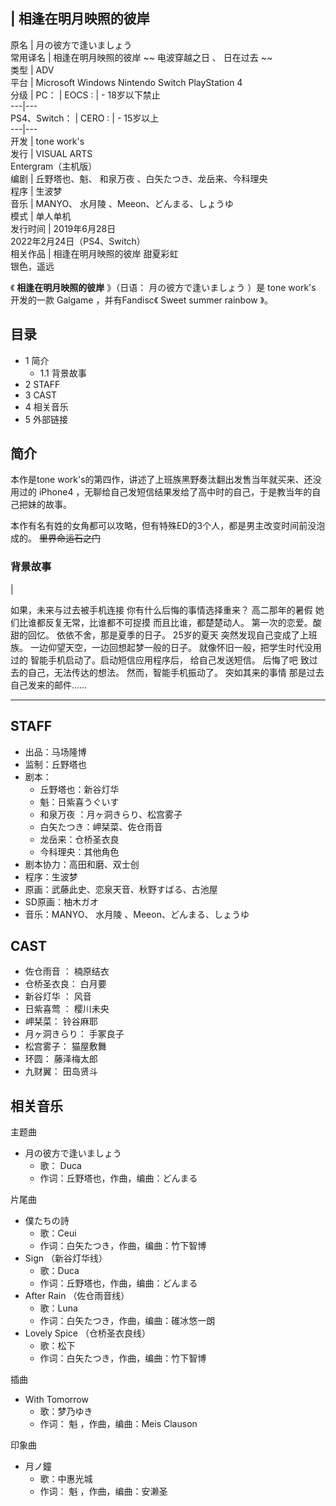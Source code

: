 |  相逢在明月映照的彼岸  
---  
原名  |  月の彼方で逢いましょう   
常用译名  |  相逢在明月映照的彼岸  ~~ 电波穿越之日  、  日在过去  ~~  
类型  |  ADV   
平台  |  Microsoft Windows  Nintendo Switch  PlayStation 4   
分级  |  PC：  |  EOCS  :  |  \- 18岁以下禁止   
---|---  
PS4、Switch：  |  CERO  :  |  \- 15岁以上   
---|---  
开发  |  tone work's   
发行  |  VISUAL ARTS   
Entergram（主机版）  
编剧  |  丘野塔也、魁、  和泉万夜  、白矢たつき、龙岳来、今科理央   
程序  |  生波梦   
音乐  |  MANYO、  水月陵  、Meeon、どんまる、しょうゆ   
模式  |  单人单机   
发行时间  |  2019年6月28日   
2022年2月24日（PS4、Switch）  
相关作品  |  相逢在明月映照的彼岸 甜夏彩虹    
银色，遥远  
  
《 **相逢在明月映照的彼岸** 》（日语：  月の彼方で逢いましょう  ）是  tone work's  开发的一款  Galgame
，并有Fandisc《  Sweet summer rainbow  》。

##  目录

  * 1  简介 
    * 1.1  背景故事 
  * 2  STAFF 
  * 3  CAST 
  * 4  相关音乐 
  * 5  外部链接 

##  简介

本作是tone work's的第四作，讲述了上班族黑野奏汰翻出发售当年就买来、还没用过的  iPhone4
，无聊给自己发短信结果发给了高中时的自己，于是教当年的自己把妹的故事。

本作有名有姓的女角都可以攻略，但有特殊ED的3个人，都是男主改变时间前没泡成的。 ~~里界命运石之门~~

###  背景故事

|

如果，未来与过去被手机连接  你有什么后悔的事情选择重来？  高二那年的暑假  她们比谁都反复无常，比谁都不可捉摸  而且比谁，都楚楚动人。
第一次的恋爱。酸甜的回忆。  依依不舍，那是夏季的日子。  25岁的夏天  突然发现自己变成了上班族。  一边仰望天空，一边回想起梦一般的日子。
就像怀旧一般，把学生时代没用过的  智能手机启动了。启动短信应用程序后，  给自己发送短信。  后悔了吧  致过去的自己，无法传达的想法。
然而，智能手机振动了。  突如其来的事情  那是过去自己发来的邮件…… </br>  
  
---  
  
##  STAFF

  * 出品：马场隆博 
  * 监制：丘野塔也 
  * 剧本： 
    * 丘野塔也：新谷灯华 
    * 魁：日紫喜うぐいす 
    * 和泉万夜  ：月ヶ洞きらり、松宫雾子 
    * 白矢たつき：岬栞菜、佐仓雨音 
    * 龙岳来：仓桥圣衣良 
    * 今科理央：其他角色 
  * 剧本协力：高田和磨、双士创 
  * 程序：生波梦 
  * 原画：武藤此史、恋泉天音、秋野すばる、古池屋 
  * SD原画：柚木ガオ 
  * 音乐：MANYO、  水月陵  、Meeon、どんまる、しょうゆ 

##  CAST

  * 佐仓雨音  ：  楠原结衣 
  * 仓桥圣衣良：  白月要 
  * 新谷灯华  ：  风音 
  * 日紫喜莺  ：  樱川未央 
  * 岬栞菜：  铃谷麻耶 
  * 月ヶ洞きらり：  手冢良子 
  * 松宫雾子：  猫屋敷舞 
  * 环圆：  藤泽梅太郎 
  * 九财翼：  田岛贤斗 

##  相关音乐

主题曲

  * 月の彼方で逢いましょう 
    * 歌：  Duca 
    * 作词：丘野塔也，作曲，编曲：どんまる 

片尾曲

  * 僕たちの詩 
    * 歌：Ceui 
    * 作词：白矢たつき，作曲，编曲：竹下智博 
  * Sign  （新谷灯华线） 
    * 歌：Duca 
    * 作词：丘野塔也，作曲，编曲：どんまる 
  * After Rain  （佐仓雨音线） 
    * 歌：Luna 
    * 作词：白矢たつき，作曲，编曲：碓冰悠一朗 
  * Lovely Spice  （仓桥圣衣良线） 
    * 歌：松下 
    * 作词：白矢たつき，作曲，编曲：竹下智博 

插曲

  * With Tomorrow 
    * 歌：梦乃ゆき 
    * 作词：  魁  ，作曲，编曲：Meis Clauson 

印象曲

  * 月ノ鐘 
    * 歌：中惠光城 
    * 作词：  魁  ，作曲，编曲：安濑圣 